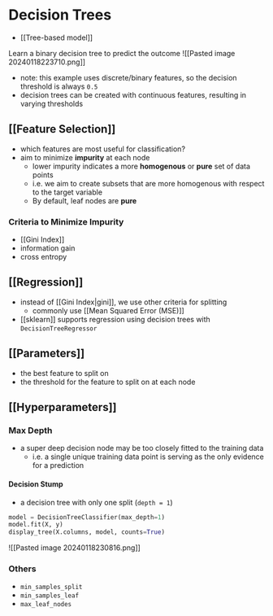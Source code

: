 # Decision Trees
- [[Tree-based model]]

Learn a binary decision tree to predict the outcome
![[Pasted image 20240118223710.png]]
- note: this example uses discrete/binary features, so the decision threshold is always `0.5`
- decision trees can be created with continuous features, resulting in varying thresholds
## [[Feature Selection]]
- which features are most useful for classification?
- aim to minimize **impurity** at each node
	- lower impurity indicates a more **homogenous** or **pure** set of data points
	- i.e. we aim to create subsets that are more homogenous with respect to the target variable
	- By default, leaf nodes are **pure**
### Criteria to Minimize Impurity
- [[Gini Index]]
- information gain
- cross entropy
## [[Regression]]
- instead of [[Gini Index|gini]], we use other criteria for splitting
	- commonly use [[Mean Squared Error (MSE)]]
- [[sklearn]] supports regression using decision trees with `DecisionTreeRegressor`
## [[Parameters]]
- the best feature to split on
- the threshold for the feature to split on at each node
## [[Hyperparameters]]
### Max Depth
- a super deep decision node may be too closely fitted to the training data
	- i.e. a single unique training data point is serving as the only evidence for a prediction
#### Decision Stump
- a decision tree with only one split (`depth = 1`)
```python
model = DecisionTreeClassifier(max_depth=1)
model.fit(X, y)
display_tree(X.columns, model, counts=True)
```
![[Pasted image 20240118230816.png]]
### Others
- `min_samples_split`
- `min_samples_leaf`
- `max_leaf_nodes`